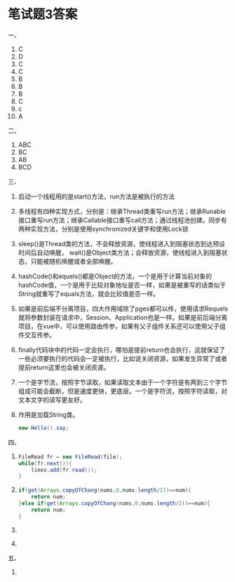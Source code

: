 # 笔试题3答案

一、

1. C
2. D
3. C
4. C
5. B
6. B
7. B
8. C
9. c
10. A

二、

1. ABC
2. BC
3. AB
4. BCD

三、

1. 启动一个线程用的是start()方法，run方法是被执行的方法

2. 多线程有四种实现方式，分别是：继承Thread类重写run方法；继承Runable接口重写run方法；继承Callable接口重写call方法；通过线程池创建。同步有两种实现方法，分别是使用synchronized关键字和使用Lock锁

3. sleep()是Thread类的方法，不会释放资源，使线程进入到阻塞状态到达预设时间后自动唤醒，  wait()是Object类方法；会释放资源，使线程进入到阻塞状态，只能被随机唤醒或者全部唤醒。

4. hashCode()和equels()都是Object的方法，一个是用于计算当前对象的hashCode值，一个是用于比较对象地址是否一样，如果是被重写的话类似于String就重写了equals方法，就会比较值是否一样。

5. 如果是前后端不分离项目，四大作用域除了pges都可以传，使用请求Requels就将参数封装在请求中，Session、Application也是一样。如果是前后端分离项目，在vue中，可以使用路由传参，如果有父子组件关系还可以使用父子组件交互传参。

6. finally代码块中的代码一定会执行，哪怕是提前return也会执行，这就保证了一些必须要执行的代码会一定被执行，比如说关闭资源，如果发生异常了或者提前return这里也会被关闭资源。

7. 一个是字节流，按照字节读取，如果读取文本由于一个字符是有两到三个字节组成可能会截断，但是速度更快，更底层。一个是字符流，按照字符读取，对文本文字的读写更友好。

8. 作用是加载String类。

   ```java
   new Hello().say;
   ```

四、

1. ```java
   FileRead fr = new FileRead(file);
   while(fr.next()){
       lines.add(fr.read());
   }
   ```

2. ```java
   if(get(Arrays.copyOfChang(nums,0,nums.length/2))==num){
       return num;
   }else if(get(Arrays.copyOfChang(nums,0,nums.length/2))==num){
       return num;
   }
   ```

3. ```
   ```

4. ```java
   ```

五、

1. 

